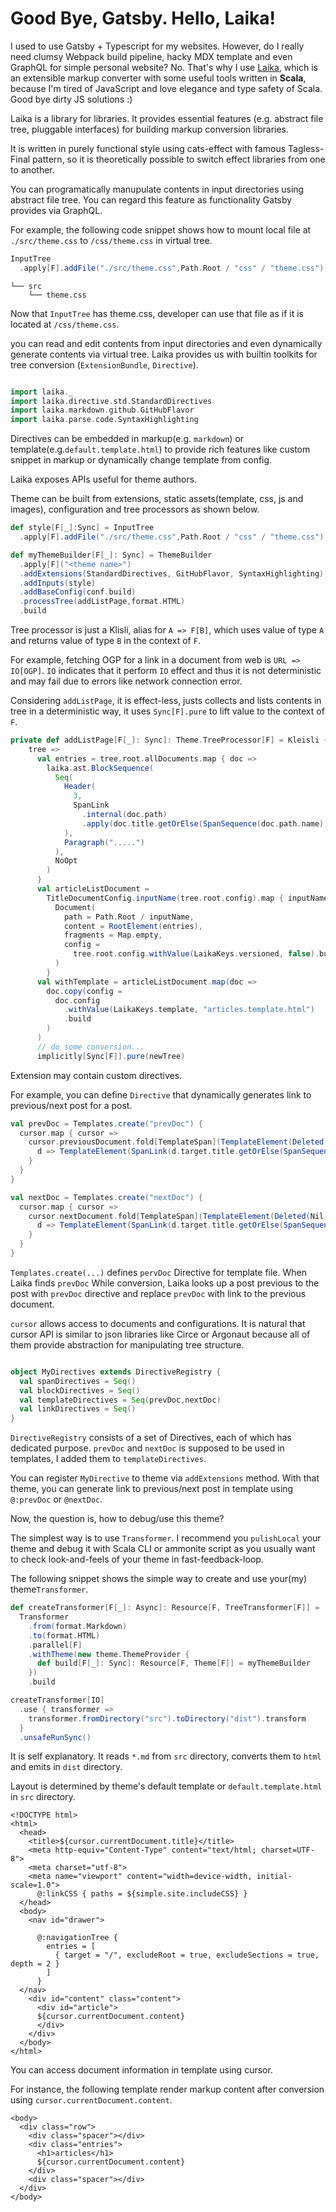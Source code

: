 # Good Bye, Gatsby. Hello, Laika!


I used to use Gatsby + Typescript for my websites. However, do I really need clumsy Webpack build pipeline, hacky MDX template and even GraphQL for simple personal website? No. That's why I use [Laika](http://planet42.github.io/Laika/), which is an extensible markup converter with some useful tools written in **Scala**, because I'm tired of JavaScript and love elegance and type safety of Scala. Good bye dirty JS solutions :)

Laika is a library for libraries. It provides essential features (e.g. abstract file tree, pluggable interfaces) for building markup conversion libraries.

It is written in purely functional style using cats-effect with famous Tagless-Final pattern, so it is theoretically possible to switch effect libraries from one to another.

You can programatically manupulate contents in input directories using abstract file tree. You can regard this feature as functionality Gatsby provides via GraphQL. 


For example, the following code snippet shows how to mount local file at `./src/theme.css` to `/css/theme.css` in virtual tree.

```scala
InputTree
  .apply[F].addFile("./src/theme.css",Path.Root / "css" / "theme.css")
```

```
└── src
    └── theme.css
```

Now that `InputTree` has theme.css, developer can use that file as if it is located at `/css/theme.css`.

you can read and edit contents from input directories and even dynamically generate contents via virtual tree. Laika provides us with builtin toolkits for tree conversion (`ExtensionBundle`, `Directive`).


```scala

import laika._
import laika.directive.std.StandardDirectives
import laika.markdown.github.GitHubFlavor
import laika.parse.code.SyntaxHighlighting
```

Directives can be embedded in markup(e.g. `markdown`) or template(e.g.`default.template.html`) to provide rich features like custom snippet in markup or dynamically change template from config.


Laika exposes APIs useful for theme authors.

Theme can be built from extensions, static assets(template, css, js and images), configuration and tree processors as shown below.

```scala
def style[F[_]:Sync] = InputTree
  .apply[F].addFile("./src/theme.css",Path.Root / "css" / "theme.css")

def myThemeBuilder[F[_]: Sync] = ThemeBuilder
  .apply[F]("<theme name>")
  .addExtensions(StandardDirectives, GitHubFlavor, SyntaxHighlighting)
  .addInputs(style)
  .addBaseConfig(conf.build)
  .processTree(addListPage,format.HTML)
  .build
```

Tree processor is just a Klisli, alias for `A => F[B]`, which uses value of type `A` and returns value of type `B` in the context of `F`.

For example, fetching OGP for a link in a document from web is `URL => IO[OGP]`. `IO` indicates that it perform `IO` effect and thus it is not deterministic and may fail due to errors like network connection error.

Considering `addListPage`, it is effect-less, justs collects and lists contents in tree in a deterministic way, it uses `Sync[F].pure` to lift value to the context of `F`.

```scala
private def addListPage[F[_]: Sync]: Theme.TreeProcessor[F] = Kleisli {
    tree =>
      val entries = tree.root.allDocuments.map { doc =>
        laika.ast.BlockSequence(
          Seq(
            Header(
              3,
              SpanLink
                .internal(doc.path)
                .apply(doc.title.getOrElse(SpanSequence(doc.path.name)))
            ),
            Paragraph(".....")
          ),
          NoOpt
        )
      }
      val articleListDocument =
        TitleDocumentConfig.inputName(tree.root.config).map { inputName =>
          Document(
            path = Path.Root / inputName,
            content = RootElement(entries),
            fragments = Map.empty,
            config =
              tree.root.config.withValue(LaikaKeys.versioned, false).build
          )
        }
      val withTemplate = articleListDocument.map(doc =>
        doc.copy(config =
          doc.config
            .withValue(LaikaKeys.template, "articles.template.html")
            .build
        )
      )
      // do some conversion...
      implicitly[Sync[F]].pure(newTree)
```

Extension may contain custom directives.

For example, you can define `Directive` that dynamically generates link to previous/next post for a post.

```scala
val prevDoc = Templates.create("prevDoc") {
  cursor.map { cursor =>
    cursor.previousDocument.fold[TemplateSpan](TemplateElement(Deleted(Nil))) {
      d => TemplateElement(SpanLink(d.target.title.getOrElse(SpanSequence(Text(d.path.toString)+:Nil)) +:Nil,InternalTarget(laika.ast.PathBase.parse(d.path.toString))))
    }
  }
}

val nextDoc = Templates.create("nextDoc") {
  cursor.map { cursor =>
    cursor.nextDocument.fold[TemplateSpan](TemplateElement(Deleted(Nil))) {
      d => TemplateElement(SpanLink(d.target.title.getOrElse(SpanSequence(Text(d.path.toString)+:Nil)) +:Nil,InternalTarget(laika.ast.PathBase.parse(d.path.toString))))
    }
  }
}
```

`Templates.create(...)` defines `pervDoc` Directive for template file. When Laika finds `prevDoc` While conversion, Laika looks up a post previous to the post with `prevDoc` directive and replace `prevDoc` with link to the previous document.

`cursor` allows access to documents and configurations. It is natural that cursor API is similar to json libraries like Circe or Argonaut because all of them provide abstraction for manipulating tree structure.

```scala

object MyDirectives extends DirectiveRegistry {
  val spanDirectives = Seq()
  val blockDirectives = Seq()
  val templateDirectives = Seq(prevDoc,nextDoc)
  val linkDirectives = Seq()
}

```

`DirectiveRegistry` consists of a set of Directives, each of which has dedicated purpose. `prevDoc` and `nextDoc` is supposed to be used in templates, I added them to `templateDirectives`.

You can register `MyDirective` to theme via `addExtensions` method. With that theme, you can generate link to previous/next post in template using `@:prevDoc` or `@nextDoc`.

Now, the question is, how to debug/use this theme?


The simplest way is to use `Transformer`. I recommend you `pulishLocal` your theme and debug it with Scala CLI or ammonite script as you usually want to check look-and-feels of your theme in fast-feedback-loop.

The following snippet shows the simple way to create and use your(my) theme`Transformer`.

```scala
def createTransformer[F[_]: Async]: Resource[F, TreeTransformer[F]] =
  Transformer
    .from(format.Markdown)
    .to(format.HTML)
    .parallel[F]
    .withTheme(new theme.ThemeProvider {
      def build[F[_]: Sync]: Resource[F, Theme[F]] = myThemeBuilder
    })
    .build
```

```scala
createTransformer[IO]
  .use { transformer =>
    transformer.fromDirectory("src").toDirectory("dist").transform
  }
  .unsafeRunSync()
```
It is self explanatory. It reads `*.md` from `src` directory, converts them to `html` and emits in `dist` directory.

Layout is determined by theme's default template or `default.template.html` in `src` directory.

```laika-html
<!DOCTYPE html>
<html>
  <head>
    <title>${cursor.currentDocument.title}</title>
    <meta http-equiv="Content-Type" content="text/html; charset=UTF-8">
    <meta charset="utf-8">
    <meta name="viewport" content="width=device-width, initial-scale=1.0">
      @:linkCSS { paths = ${simple.site.includeCSS} }
  </head>
  <body>
    <nav id="drawer">
      
      @:navigationTree {
        entries = [ 
          { target = "/", excludeRoot = true, excludeSections = true, depth = 2 } 
        ]
      }
  </nav>
    <div id="content" class="content">
      <div id="article">
      ${cursor.currentDocument.content}
      </div>
    </div>
  </body>
</html>

```

You can access document information in template using cursor.

For instance, the following template render markup content after conversion using `cursor.currentDocument.content`.


```laika-html
<body>
  <div class="row">
    <div class="spacer"></div>
    <div class="entries">
      <h1>articles</h1>
      ${cursor.currentDocument.content}
    </div>
    <div class="spacer"></div>
  </div>
</body>
```
